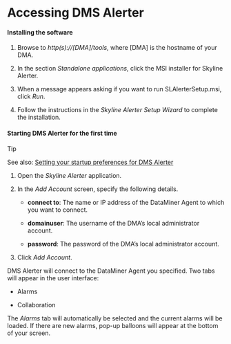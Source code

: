 # Accessing DMS Alerter

#### Installing the software

1. Browse to *http(s)://\[DMA\]/tools*, where \[DMA\] is the hostname of your DMA.

2. In the section *Standalone applications*, click the MSI installer for Skyline Alerter.

3. When a message appears asking if you want to run SLAlerterSetup.msi, click *Run*.

4. Follow the instructions in the *Skyline Alerter Setup Wizard* to complete the installation.

#### Starting DMS Alerter for the first time

> [!TIP]
> See also:
> [Setting your startup preferences for DMS Alerter](../../part_7/DataminerTools/Configuring_DMS_Alerter.md#setting-your-startup-preferences-for-dms-alerter)

1. Open the *Skyline Alerter* application.

2. In the *Add Account* screen, specify the following details.

    - **connect to**: The name or IP address of the DataMiner Agent to which you want to connect.

    - **domainuser**: The username of the DMA’s local administrator account.

    - **password**: The password of the DMA’s local administrator account.

3. Click *Add Account*.

DMS Alerter will connect to the DataMiner Agent you specified. Two tabs will appear in the user interface:

- Alarms

- Collaboration

The *Alarms* tab will automatically be selected and the current alarms will be loaded. If there are new alarms, pop-up balloons will appear at the bottom of your screen.

